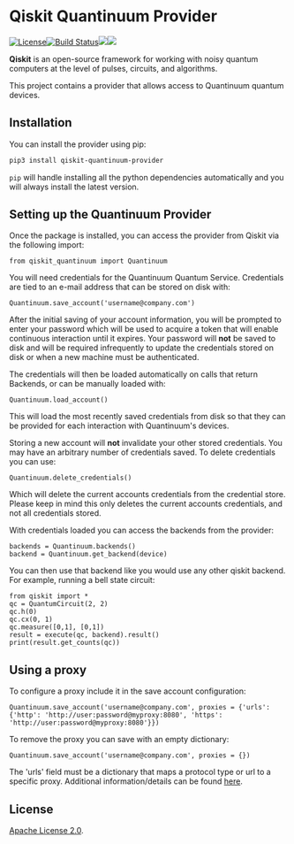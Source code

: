 # Qiskit Quantinuum Provider

[![License](https://img.shields.io/github/license/qiskit-community/qiskit-quantinuum-provider.svg?style=popout-square)](https://opensource.org/licenses/Apache-2.0)[![Build Status](https://img.shields.io/travis/com/qiskit-community/qiskit-quantinuum-provider/master.svg?style=popout-square)](https://travis-ci.com/qiskit-community/qiskit-quantinuum-provider)[![](https://img.shields.io/github/release/qiskit-community/qiskit-quantinuum-provider.svg?style=popout-square)](https://github.com/qiskit-community/qiskit-quantinuum-provider/releases)[![](https://img.shields.io/pypi/dm/qiskit-quantinuum-provider.svg?style=popout-square)](https://pypi.org/project/qiskit-quantinuum-provider/)

**Qiskit** is an open-source framework for working with noisy quantum computers at the level of pulses, circuits, and algorithms.

This project contains a provider that allows access to Quantinuum quantum
devices.

## Installation

You can install the provider using pip:

```bash
pip3 install qiskit-quantinuum-provider
```

`pip` will handle installing all the python dependencies automatically and you
will always install the latest version.

## Setting up the Quantinuum Provider

Once the package is installed, you can access the provider from Qiskit via the following import:

```python3
from qiskit_quantinuum import Quantinuum
```

You will need credentials for the Quantinuum Quantum Service. Credentials are
tied to an e-mail address that can be stored on disk with:

```python3
Quantinuum.save_account('username@company.com')
```

After the initial saving of your account information, you will be prompted to enter
your password which will be used to acquire a token that will enable continuous
interaction until it expires.  Your password will **not** be saved to disk and will
be required infrequently to update the credentials stored on disk or when a new
machine must be authenticated.

The credentials will then be loaded automatically on calls that return Backends,
or can be manually loaded with:

```python3
Quantinuum.load_account()
```

This will load the most recently saved credentials from disk so that they can be provided
for each interaction with Quantinuum's devices.

Storing a new account will **not** invalidate your other stored credentials.  You may have an arbitrary
number of credentials saved.  To delete credentials you can use:

```python3
Quantinuum.delete_credentials()
```

Which will delete the current accounts credentials from the credential store.  Please keep in mind
this only deletes the current accounts credentials, and not all credentials stored.

With credentials loaded you can access the backends from the provider:

```python3
backends = Quantinuum.backends()
backend = Quantinuum.get_backend(device)
```

You can then use that backend like you would use any other qiskit backend. For
example, running a bell state circuit:

```python3
from qiskit import *
qc = QuantumCircuit(2, 2)
qc.h(0)
qc.cx(0, 1)
qc.measure([0,1], [0,1])
result = execute(qc, backend).result()
print(result.get_counts(qc))
```

## Using a proxy

To configure a proxy include it in the save account configuration:

```python3
Quantinuum.save_account('username@company.com', proxies = {'urls': {'http': 'http://user:password@myproxy:8080', 'https': 'http://user:password@myproxy:8080'}})
```

To remove the proxy you can save with an empty dictionary:

```python3
Quantinuum.save_account('username@company.com', proxies = {})
```

The 'urls' field must be a dictionary that maps a protocol type or url to a specific proxy.  Additional information/details can be found [here](https://requests.readthedocs.io/en/master/user/advanced/#proxies).

## License

[Apache License 2.0].

[Apache License 2.0]: https://github.com/qiskit-community/qiskit-quantinuum-provider/blob/master/LICENSE.txt

